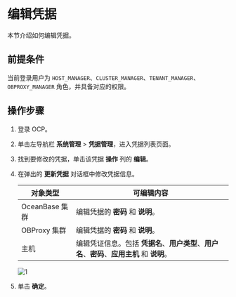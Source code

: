 # 编辑凭据

本节介绍如何编辑凭据。

## 前提条件

当前登录用户为 `HOST_MANAGER`、`CLUSTER_MANAGER`、`TENANT_MANAGER`、`OBPROXY_MANAGER` 角色，并具备对应的权限。

## 操作步骤

1. 登录 OCP。

2. 单击左导航栏 **系统管理** \> **凭据管理**，进入凭据列表页面。

3. 找到要修改的凭据，单击该凭据 **操作** 列的 **编辑**。

4. 在弹出的 **更新凭据** 对话框中修改凭据信息。

    | **对象类型** | **可编辑内容** |
    | --- | --- |
    | OceanBase 集群 | 编辑凭据的 **密码** 和 **说明**。 |
    | OBProxy 集群 | 编辑凭据的 **密码** 和 **说明**。 |
    | 主机 | 编辑凭证信息。包括 **凭据名**、**用户类型**、**用户名**、**密码**、**应用主机** 和 **说明**。 |

    ![1](https://obbusiness-private.oss-cn-shanghai.aliyuncs.com/doc/img/ocp/422/%E6%9B%B4%E6%96%B0%E5%87%AD%E6%8D%AE.png)

5. 单击 **确定**。
